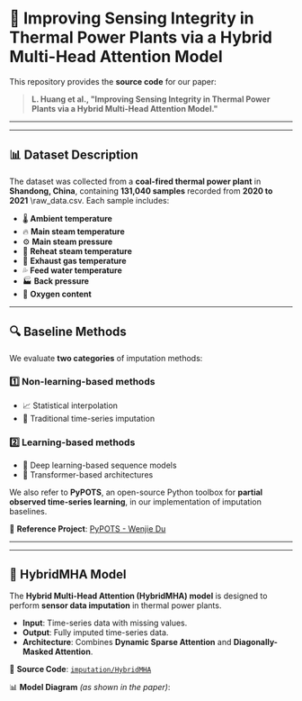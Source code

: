 
# 📌 Improving Sensing Integrity in Thermal Power Plants via a Hybrid Multi-Head Attention Model

This repository provides the **source code** for our paper:

> **L. Huang et al., "Improving Sensing Integrity in Thermal Power Plants via a Hybrid Multi-Head Attention Model."**

---


---

## 📊 Dataset Description

The dataset was collected from a **coal-fired thermal power plant** in **Shandong, China**, containing **131,040 samples** recorded from **2020 to 2021** \raw_data.csv. Each sample includes:

- 🌡 **Ambient temperature**
- 🔥 **Main steam temperature**
- ⚙ **Main steam pressure**
- 🔄 **Reheat steam temperature**
- 💨 **Exhaust gas temperature**
- 💦 **Feed water temperature**
- 🏭 **Back pressure**
- 🧪 **Oxygen content**

---

## 🔍 Baseline Methods

We evaluate **two categories** of imputation methods:

### 1️⃣ **Non-learning-based methods**
   - 📈 Statistical interpolation
   - 🔄 Traditional time-series imputation

### 2️⃣ **Learning-based methods**
   - 🤖 Deep learning-based sequence models
   - 🔬 Transformer-based architectures

We also refer to **PyPOTS**, an open-source Python toolbox for **partial observed time-series learning**, in our implementation of imputation baselines.

📌 **Reference Project**: [PyPOTS - Wenjie Du](https://github.com/WenjieDu/PyPOTS)  

---
---

## 🚀 HybridMHA Model

The **Hybrid Multi-Head Attention (HybridMHA) model** is designed to perform **sensor data imputation** in thermal power plants.

- **Input**: Time-series data with missing values.
- **Output**: Fully imputed time-series data.
- **Architecture**: Combines **Dynamic Sparse Attention** and **Diagonally-Masked Attention**.

📌 **Source Code**: [`imputation/HybridMHA`](./imputation/HybridMHA)  

📊 **Model Diagram** *(as shown in the paper)*:  
 
